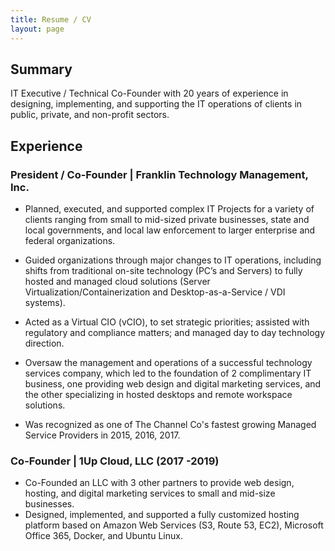 ```yaml
---
title: Resume / CV
layout: page
---
```

## Summary

IT Executive / Technical Co-Founder with 20 years of experience in designing, implementing, and supporting the IT operations of clients in public, private, and non-profit sectors.

## Experience

### President / Co-Founder | Franklin Technology Management, Inc.

*   Planned, executed, and supported complex IT Projects for a variety of clients ranging from small to mid-sized private businesses, state and local governments, and local law enforcement to larger enterprise and federal organizations.

*   Guided organizations through major changes to IT operations, including shifts from traditional on-site technology (PC’s and Servers) to fully hosted and managed cloud solutions (Server Virtualization/Containerization and Desktop-as-a-Service / VDI systems).

*   Acted as a Virtual CIO (vCIO), to set strategic priorities; assisted with regulatory and compliance matters; and managed day to day technology direction.

*   Oversaw the management and operations of a successful technology services company, which led to the foundation of 2 complimentary IT business, one providing web design and digital marketing services, and the other specializing in hosted desktops and remote workspace solutions.

*   Was recognized as one of The Channel Co's fastest growing Managed Service Providers in 2015, 2016, 2017.

### Co-Founder | 1Up Cloud, LLC (2017 -2019)

*   Co-Founded an LLC with 3 other partners to provide web design, hosting, and digital marketing services to small and mid-size businesses.
*    Designed, implemented, and supported a fully customized hosting platform based on Amazon Web Services (S3, Route 53, EC2), Microsoft Office 365, Docker, and Ubuntu Linux.
